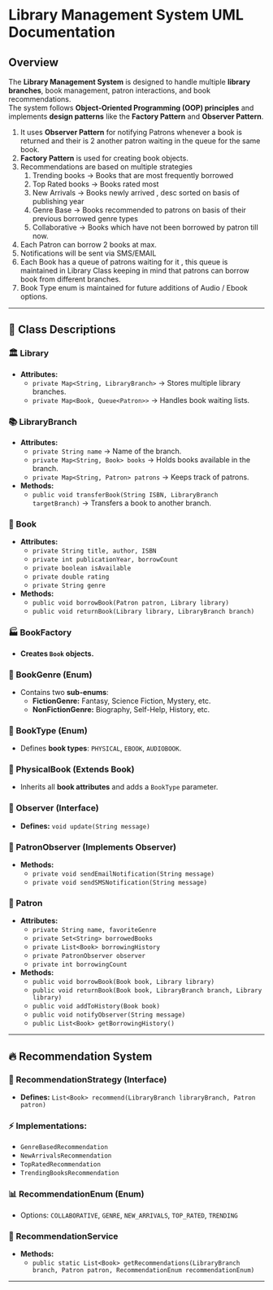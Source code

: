 # Library Management System UML Documentation

## Overview
The **Library Management System** is designed to handle multiple **library branches**, book management, patron interactions, and book recommendations.  
The system follows **Object-Oriented Programming (OOP) principles** and implements **design patterns** like the **Factory Pattern** and **Observer Pattern**.

1. It uses **Observer Pattern** for notifying Patrons whenever a book is returned and their is 2 another patron waiting in the queue for the same book.
2. **Factory Pattern** is used for creating book objects.
3. Recommendations are based on multiple strategies 
      1. Trending books  -> Books that are most frequently borrowed
      2. Top Rated books -> Books rated most 
      3. New Arrivals -> Books newly arrived , desc sorted on basis of publishing year
      4. Genre Base -> Books recommended to patrons on basis of their previous borrowed genre types
      5. Collaborative -> Books which have not been borrowed by patron till now.
4. Each Patron can borrow 2 books at max.
5. Notifications will be sent via SMS/EMAIL 
6. Each Book  has a queue of patrons waiting for it , this queue is maintained in Library Class   keeping in mind that patrons can borrow book from different branches.
7. Book Type enum is maintained for future additions of Audio / Ebook options. 



---

## 📌 Class Descriptions

### 🏛 Library
- **Attributes:**
  - `private Map<String, LibraryBranch>` → Stores multiple library branches.
  - `private Map<Book, Queue<Patron>>` → Handles book waiting lists.

### 📚 LibraryBranch
- **Attributes:**
  - `private String name` → Name of the branch.
  - `private Map<String, Book> books` → Holds books available in the branch.
  - `private Map<String, Patron> patrons` → Keeps track of patrons.
- **Methods:**
  - `public void transferBook(String ISBN, LibraryBranch targetBranch)` → Transfers a book to another branch.

### 📖 Book
- **Attributes:**
  - `private String title, author, ISBN`
  - `private int publicationYear, borrowCount`
  - `private boolean isAvailable`
  - `private double rating`
  - `private String genre`
- **Methods:**
  - `public void borrowBook(Patron patron, Library library)`
  - `public void returnBook(Library library, LibraryBranch branch)`

### 🏭 BookFactory
- **Creates `Book` objects.**

### 📂 BookGenre (Enum)
- Contains two **sub-enums**:
  - **FictionGenre:** Fantasy, Science Fiction, Mystery, etc.
  - **NonFictionGenre:** Biography, Self-Help, History, etc.

### 📂 BookType (Enum)
- Defines **book types**: `PHYSICAL`, `EBOOK`, `AUDIOBOOK`.

### 📕 PhysicalBook (Extends Book)
- Inherits all **book attributes** and adds a `BookType` parameter.

### 🔔 Observer (Interface)
- **Defines:** `void update(String message)`

### 👤 PatronObserver (Implements Observer)
- **Methods:**
  - `private void sendEmailNotification(String message)`
  - `private void sendSMSNotification(String message)`

### 👥 Patron
- **Attributes:**
  - `private String name, favoriteGenre`
  - `private Set<String> borrowedBooks`
  - `private List<Book> borrowingHistory`
  - `private PatronObserver observer`
  - `private int borrowingCount`
- **Methods:**
  - `public void borrowBook(Book book, Library library)`
  - `public void returnBook(Book book, LibraryBranch branch, Library library)`
  - `public void addToHistory(Book book)`
  - `public void notifyObserver(String message)`
  - `public List<Book> getBorrowingHistory()`

---

## 🔥 Recommendation System

### 🎯 RecommendationStrategy (Interface)
- **Defines:** `List<Book> recommend(LibraryBranch libraryBranch, Patron patron)`

### ⚡ Implementations:
- `GenreBasedRecommendation`
- `NewArrivalsRecommendation`
- `TopRatedRecommendation`
- `TrendingBooksRecommendation`

### 📊 RecommendationEnum (Enum)
- Options: `COLLABORATIVE`, `GENRE`, `NEW_ARRIVALS`, `TOP_RATED`, `TRENDING`

### 🚀 RecommendationService
- **Methods:**
  - `public static List<Book> getRecommendations(LibraryBranch branch, Patron patron, RecommendationEnum recommendationEnum)`

---

